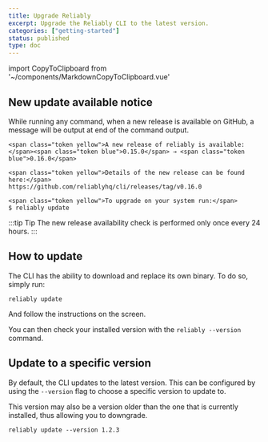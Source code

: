 ```yaml
---
title: Upgrade Reliably
excerpt: Upgrade the Reliably CLI to the latest version.
categories: ["getting-started"]
status: published
type: doc
---
```


import CopyToClipboard from '~/components/MarkdownCopyToClipboard.vue'

## New update available notice

While running any command, when a new release is available on GitHub,
a message will be output at end of the command output.

```reliably
<span class="token yellow">A new release of reliably is available:</span><span class="token blue">0.15.0</span> → <span class="token blue">0.16.0</span>

<span class="token yellow">Details of the new release can be found here:</span>
https://github.com/reliablyhq/cli/releases/tag/v0.16.0

<span class="token yellow">To upgrade on your system run:</span>
$ reliably update
```


:::tip Tip
  The new release availability check is performed only once every 24 hours.
:::


## How to update

The CLI has the ability to download and replace its own binary.
To do so, simply run:


<CopyToClipboard />

```console
reliably update
```

<CopyToClipboard />

And follow the instructions on the screen.

You can then check your installed version with the `reliably --version` command.

## Update to a specific version

By default, the CLI updates to the latest version. This can be configured
by using the `--version` flag to choose a specific version to update to.

This version may also be a version older than the one that is
currently installed, thus allowing you to downgrade.

```console
reliably update --version 1.2.3
```

